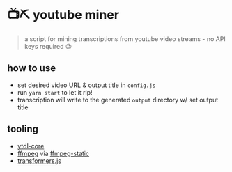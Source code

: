 # 📺⛏ youtube miner

> a script for mining transcriptions from youtube video streams - no API keys required 😉

## how to use

- set desired video URL & output title in `config.js`
- run `yarn start` to let it rip!
- transcription will write to the generated `output` directory w/ set output title

## tooling

- [ytdl-core](https://github.com/fent/node-ytdl-core)
- [ffmpeg](https://ffmpeg.org/documentation.html) via [ffmpeg-static](https://github.com/eugeneware/ffmpeg-static)
- [transformers.js](https://huggingface.co/docs/transformers.js/index)
